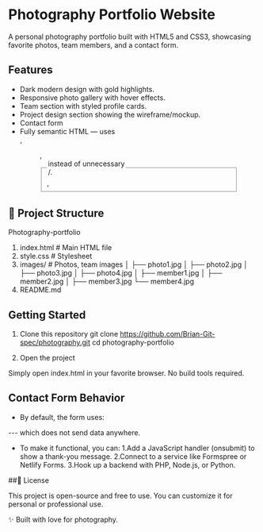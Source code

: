 # Photography Portfolio Website

A personal photography portfolio built with HTML5 and CSS3, showcasing favorite photos, team members, and a contact form.

## Features

- Dark modern design with gold highlights.
- Responsive photo gallery with hover effects.
- Team section with styled profile cards.
- Project design section showing the wireframe/mockup.
- Contact form 
- Fully semantic HTML — uses <section>, <figure>, <fieldset>, <legend> instead of unnecessary <div>/<span>.

## 📂 Project Structure
Photography-portfolio

1. index.html        # Main HTML file
2. style.css         # Stylesheet
3. images/           # Photos, team images
│   ├── photo1.jpg
│   ├── photo2.jpg
│   ├── photo3.jpg
│   ├── photo4.jpg
│   ├── member1.jpg
│   ├── member2.jpg
│   ├── member3.jpg
    └── member4.jpg
4. README.md         

## Getting Started
1. Clone this repository
git clone https://github.com/Brian-Git-spec/photography.git
cd photography-portfolio

2. Open the project

Simply open index.html in your favorite browser.
No build tools required.

## Contact Form Behavior

- By default, the form uses:
<form class="contact-form" action="#" method="post">---
which does not send data anywhere.

- To make it functional, you can:
1.Add a JavaScript handler (onsubmit) to show a thank-you message.
2.Connect to a service like Formspree or Netlify Forms.
3.Hook up a backend with PHP, Node.js, or Python.


##📜 License

This project is open-source and free to use.
You can customize it for personal or professional use.

✨ Built with love for photography.